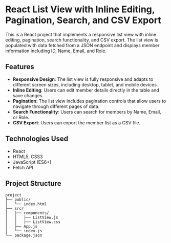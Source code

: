 # React List View with Inline Editing, Pagination, Search, and CSV Export

This is a React project that implements a responsive list view with inline editing, pagination, search functionality, and CSV export. The list view is populated with data fetched from a JSON endpoint and displays member information including ID, Name, Email, and Role.

## Features

- **Responsive Design**: The list view is fully responsive and adapts to different screen sizes, including desktop, tablet, and mobile devices.
- **Inline Editing**: Users can edit member details directly in the table and save changes.
- **Pagination**: The list view includes pagination controls that allow users to navigate through different pages of data.
- **Search Functionality**: Users can search for members by Name, Email, or Role.
- **CSV Export**: Users can export the member list as a CSV file.

## Technologies Used

- React
- HTML5, CSS3
- JavaScript (ES6+)
- Fetch API

## Project Structure

```plaintext
project
├── public/
│   └── index.html
├── src/
│   ├── components/
│   │   ├── ListView.js
│   │   ├── ListView.css
│   ├── App.js
│   └── index.js
└── package.json